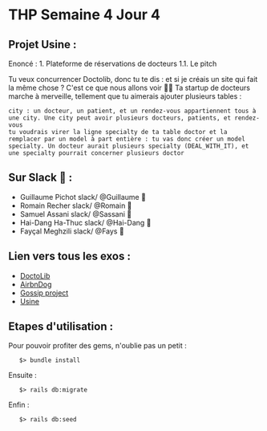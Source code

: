 # THP Semaine 4 Jour 4

## Projet Usine :

Enoncé : 1. Plateforme de réservations de docteurs
1.1. Le pitch

Tu veux concurrencer Doctolib, donc tu te dis : et si je créais un site qui fait la même chose ? C'est ce que nous allons voir 👩‍⚕️
Ta startup de docteurs marche à merveille, tellement que tu aimerais ajouter plusieurs tables :

    city : un docteur, un patient, et un rendez-vous appartiennent tous à une city. Une city peut avoir plusieurs docteurs, patients, et rendez-vous
    tu voudrais virer la ligne specialty de ta table doctor et la remplacer par un model à part entière : tu vas donc créer un model specialty. Un docteur aurait plusieurs specialty (DEAL_WITH_IT), et une specialty pourrait concerner plusieurs doctor



## Sur Slack :tea: :

* Guillaume Pichot   slack/  @Guillaume :tropical_fish:
* Romain Recher     slack/  @Romain :whale2:
* Samuel Assani   slack/  @Sassani :tiger2:
* Hai-Dang Ha-Thuc  slack/  @Hai-Dang :leopard:
* Fayçal Meghzili   slack/  @Fays :dolphin:

## Lien vers tous les exos :
* [DoctoLib](https://github.com/Siriondil0/Doctolib)
* [AirbnDog](https://github.com/RomainRec/AirbnDog)
* [Gossip project](https://github.com/Siriondil0/Gossip_project)
* [Usine](https://github.com/zaydang/S4J4_Usine)
              
                    
## Etapes d'utilisation :

Pour pouvoir profiter des gems, n'oublie pas un petit :
```
   $> bundle install
```

Ensuite : 
```
   $> rails db:migrate
```

Enfin : 
```
   $> rails db:seed
```
